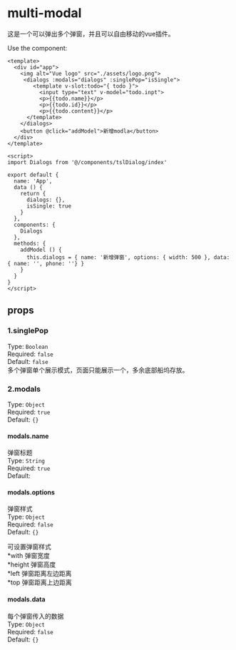 # multi-modal
这是一个可以弹出多个弹窗，并且可以自由移动的vue插件。

Use the component:
```vue
<template>
  <div id="app">
    <img alt="Vue logo" src="./assets/logo.png">
     <dialogs :modals="dialogs" :singlePop="isSingle">
        <template v-slot:todo="{ todo }">
          <input type="text" v-model="todo.inpt">
          <p>{{todo.name}}</p>
          <p>{{todo.id}}</p>
          <p>{{todo.content}}</p>
      </template>
    </dialogs>
    <button @click="addModel">新增modla</button>
  </div>
</template>

<script>
import Dialogs from '@/components/tslDialog/index'

export default {
  name: 'App',
  data () {
    return {
      dialogs: {},
      isSingle: true
    }
  },
  components: {
    Dialogs
  },
  methods: {
    addModel () {
      this.dialogs = { name: '新增弹窗', options: { width: 500 }, data: { name: '', phone: ''} }
    }
  }
}
</script>
```
## props
### 1.singlePop
Type: `Boolean`<br>
Required: `false`<br>
Default: `false`<br>
多个弹窗单个展示模式，页面只能展示一个，多余底部船坞存放。


### 2.modals
Type: `Object`<br>
Required: `true`<br>
Default: `{}`

#### modals.name
弹窗标题<br>
Type: `String`<br>
Required: `true`<br>
Default: ` `

#### modals.options
弹窗样式<br>
Type: `Object`<br>
Required: `false`<br>
Default: `{}`


可设置弹窗样式<br>
*with   弹窗宽度<br>
*height   弹窗高度<br>
*left   弹窗距离左边距离<br>
*top   弹窗距离上边距离<br>

#### modals.data
每个弹窗传入的数据<br>
Type: `Object`<br>
Required: `false`<br>
Default: `{}`



